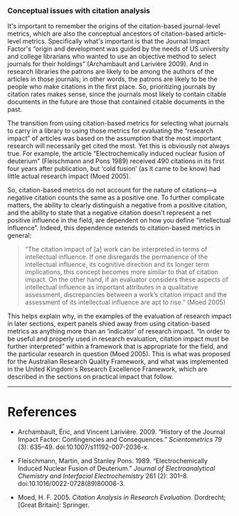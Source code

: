 ### Conceptual issues with citation analysis

It's important to remember the origins of the citation-based journal-level metrics, which are also the conceptual ancestors of citation-based article-level metrics.  Specifically what's important is that the Journal Impact Factor's “origin and development was guided by the needs of US university and college librarians who wanted to use an objective method to select journals for their holdings” (Archambault and Larivière 2009).  And in research libraries the patrons are likely to be among the authors of the articles in those journals; in other words, the patrons are likely to be the people who make citations in the first place.  So, prioritizing journals by citation rates makes sense, since the journals most likely to contain citable documents in the future are those that contained citable documents in the past.

The transition from using citation-based metrics for selecting what journals to carry in a library to using those metrics for evaluating the “research impact” of articles was based on the assumption that the most important research will necessarily get cited the most.  Yet this is obviously not always true.  For example, the article “Electrochemically induced nuclear fusion of deuterium” (Fleischmann and Pons 1989) received 490 citations in its first four years after publication, but ‘cold fusion’ (as it came to be know) had little actual research impact (Moed 2005).

So, citation-based metrics do not account for the nature of citations&mdash;a negative citation counts the same as a positive one.  To further complicate matters, the ability to clearly distinguish a negative from a positive citation, and the ability to state that a negative citation doesn't represent a net positive influence in the field, are dependent on how you define “intellectual influence”.  Indeed, this dependence extends to citation-based metrics in general:

> “The citation impact of [a] work can be interpreted in terms of intellectual influence. If one disregards the permanence of the intellectual influence, its cognitive direction and its longer term implications, this concept becomes more similar to that of citation impact. On the other hand, if an evaluator considers these aspects of intellectual influence as important attributes in a qualitative assessment, discrepancies between a work’s citation impact and the assessment of its intellectual influence are apt to rise.” (Moed 2005)

This helps explain why, in the examples of the evaluation of research impact in later sections, expert panels shied away from using citation-based metrics as anything more than an ‘indicator’ of research impact.  “In order to be useful and properly used in research evaluation, citation impact must be further interpreted” within a framework that is appropriate for the field, and the particular research in question (Moed 2005).  This is what was proposed for the Australian Research Quality Framework, and what was implemented in the United Kingdom's Research Excellence Framework, which are described in the sections on practical impact that follow.

----

# References

* Archambault, Éric, and Vincent Larivière. 2009. “History of the Journal Impact Factor: Contingencies and Consequences.” *Scientometrics* 79 (3): 635–49. doi:10.1007/s11192-007-2036-x.

* Fleischmann, Martin, and Stanley Pons. 1989. “Electrochemically Induced Nuclear Fusion of Deuterium.” *Journal of Electroanalytical Chemistry and Interfacial Electrochemistry* 261 (2): 301–8. doi:10.1016/0022-0728(89)80006-3.

* Moed, H. F. 2005. *Citation Analysis in Research Evaluation*. Dordrecht; [Great Britain]: Springer.

